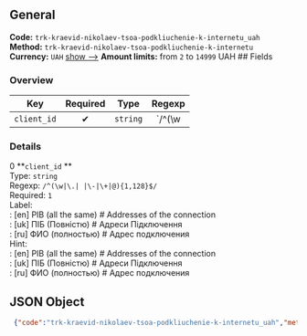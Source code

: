 ## General 
**Code:** `trk-kraevid-nikolaev-tsoa-podkliuchenie-k-internetu_uah`  
**Method:** `trk-kraevid-nikolaev-tsoa-podkliuchenie-k-internetu`  
**Currency:** `UAH` [show -->]() 
**Amount limits:** from `2`  to `14999`  UAH ## Fields 
### Overview 
|Key|Required|Type|Regexp| 
|:---:|:---:|:---:|:---:| 
|`client_id` |✔ |`string` |`/^(\w|\.| |\-|\+|@){1,128}$/` | 
 
### Details 
0 **`client_id` **  
Type: `string`  
Regexp: `/^(\w|\.| |\-|\+|@){1,128}$/`  
Required: `1`  
Label:  
: [en] PIB (all the same) # Addresses of the connection  
: [uk] ПІБ (Повністю) # Адреси Підключення  
: [ru] ФИО (полностью) # Адрес подключения  
Hint:  
: [en] PIB (all the same) # Addresses of the connection  
: [uk] ПІБ (Повністю) # Адреси Підключення  
: [ru] ФИО (полностью) # Адрес подключения  
## JSON Object 
```json
 {"code":"trk-kraevid-nikolaev-tsoa-podkliuchenie-k-internetu_uah","method":"trk-kraevid-nikolaev-tsoa-podkliuchenie-k-internetu","currency":"UAH","fields":[{"key":"client_id","type":"string","label":{"en":"PIB (all the same) # Addresses of the connection","uk":"\u041f\u0406\u0411 (\u041f\u043e\u0432\u043d\u0456\u0441\u0442\u044e) # \u0410\u0434\u0440\u0435\u0441\u0438 \u041f\u0456\u0434\u043a\u043b\u044e\u0447\u0435\u043d\u043d\u044f","ru":"\u0424\u0418\u041e (\u043f\u043e\u043b\u043d\u043e\u0441\u0442\u044c\u044e) # \u0410\u0434\u0440\u0435\u0441 \u043f\u043e\u0434\u043a\u043b\u044e\u0447\u0435\u043d\u0438\u044f"},"regexp":"\/^(\\w|\\.| |\\-|\\+|@){1,128}$\/","required":true,"position":1,"hint":{"en":"PIB (all the same) # Addresses of the connection","uk":"\u041f\u0406\u0411 (\u041f\u043e\u0432\u043d\u0456\u0441\u0442\u044e) # \u0410\u0434\u0440\u0435\u0441\u0438 \u041f\u0456\u0434\u043a\u043b\u044e\u0447\u0435\u043d\u043d\u044f","ru":"\u0424\u0418\u041e (\u043f\u043e\u043b\u043d\u043e\u0441\u0442\u044c\u044e) # \u0410\u0434\u0440\u0435\u0441 \u043f\u043e\u0434\u043a\u043b\u044e\u0447\u0435\u043d\u0438\u044f"},"example":"I\u0432\u0430\u043d\u043e\u0432\u0430 \u0410. I.#\u0432\u0443\u043b. \u0420\u0430\u0434\u0456\u0441\u043d\u0430, \u0431\u0443\u0434. 1, \u043a\u0432. 10"}],"amount_min":2,"amount_max":14999}```  
